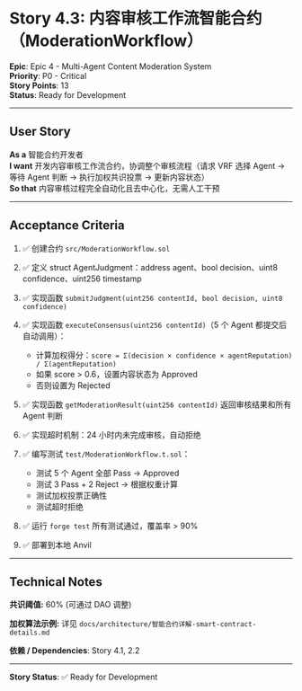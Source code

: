 # Story 4.3: 内容审核工作流智能合约（ModerationWorkflow）

**Epic**: Epic 4 - Multi-Agent Content Moderation System  
**Priority**: P0 - Critical  
**Story Points**: 13  
**Status**: Ready for Development

---

## User Story

**As a** 智能合约开发者  
**I want** 开发内容审核工作流合约，协调整个审核流程（请求 VRF 选择 Agent → 等待 Agent 判断 → 执行加权共识投票 → 更新内容状态）  
**So that** 内容审核过程完全自动化且去中心化，无需人工干预

---

## Acceptance Criteria

1. ✅ 创建合约 `src/ModerationWorkflow.sol`

2. ✅ 定义 struct AgentJudgment：address agent、bool decision、uint8 confidence、uint256 timestamp

3. ✅ 实现函数 `submitJudgment(uint256 contentId, bool decision, uint8 confidence)`

4. ✅ 实现函数 `executeConsensus(uint256 contentId)`（5 个 Agent 都提交后自动调用）：
   - 计算加权得分：`score = Σ(decision × confidence × agentReputation) / Σ(agentReputation)`
   - 如果 score > 0.6，设置内容状态为 Approved
   - 否则设置为 Rejected

5. ✅ 实现函数 `getModerationResult(uint256 contentId)` 返回审核结果和所有 Agent 判断

6. ✅ 实现超时机制：24 小时内未完成审核，自动拒绝

7. ✅ 编写测试 `test/ModerationWorkflow.t.sol`：
   - 测试 5 个 Agent 全部 Pass → Approved
   - 测试 3 Pass + 2 Reject → 根据权重计算
   - 测试加权投票正确性
   - 测试超时拒绝

8. ✅ 运行 `forge test` 所有测试通过，覆盖率 > 90%

9. ✅ 部署到本地 Anvil

---

## Technical Notes

**共识阈值:** 60% (可通过 DAO 调整)

**加权算法示例:** 详见 `docs/architecture/智能合约详解-smart-contract-details.md`

**依赖 / Dependencies**: Story 4.1, 2.2

---

**Story Status**: ✅ Ready for Development
